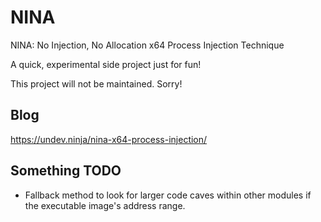 # NINA
NINA: No Injection, No Allocation x64 Process Injection Technique

A quick, experimental side project just for fun!

This project will not be maintained. Sorry!

## Blog

https://undev.ninja/nina-x64-process-injection/

## Something TODO

* Fallback method to look for larger code caves within other modules if the executable image's address range.

